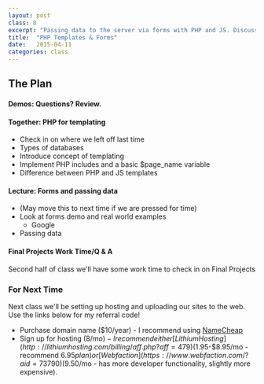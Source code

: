 ```yaml
---
layout: post
class: 8
excerpt: "Passing data to the server via forms with PHP and JS. Discuss form states and APIs."
title:  "PHP Templates & Forms"
date:   2015-04-11
categories: class
---
```


## The Plan

#### <span class="post-title-pre">Demos:</span> Questions? Review.

#### <span class="post-title-pre">Together:</span> PHP for templating

* Check in on where we left off last time
* Types of databases
* Introduce concept of templating
* Implement PHP includes and a basic $page_name variable
* Difference between PHP and JS templates

#### <span class="post-title-pre">Lecture:</span> Forms and passing data

* (May move this to next time if we are pressed for time)
* Look at forms demo and real world examples
	* Google
* Passing data


#### Final Projects Work Time/Q & A

Second half of class we'll have some work time to check in on Final Projects

<div class="post-todos notice" markdown="1">

### For Next Time

Next class we'll be setting up hosting and uploading our sites to the web. Use the links below for my referral code!

* Purchase domain name ($10/year) - I recommend using [NameCheap](http://www.namecheap.com/?aff=85284)
* Sign up for hosting ($8/mo) - I recommend either [Lithium Hosting](http://lithiumhosting.com/billing/aff.php?aff=479) ($1.95-$8.95/mo - recommend $6.95 plan) or [Webfaction](https://www.webfaction.com/?aid=73790) ($9.50/mo - has more developer functionality, slightly more expensive). 

</div>